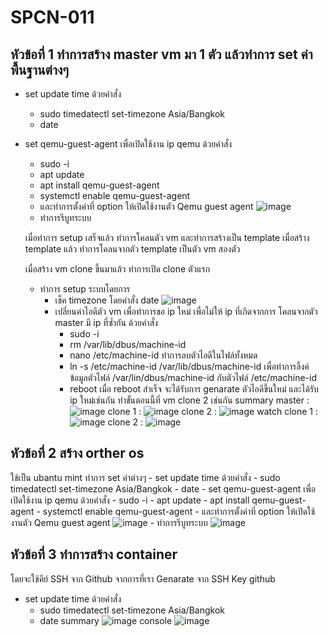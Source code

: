 # SPCN-011

## หัวข้อที่ 1 ทำการสร้าง master vm มา 1 ตัว แล้วทำการ set ค่าพื้นฐานต่างๆ
  - set update time ด้วยคำสั่ง
    - sudo timedatectl set-timezone Asia/Bangkok
    - date
  - set qemu-guest-agent เพื่อเปิดใช้งาน ip qemu ด้วยคำสั่ง
    - sudo -i
    - apt update
    - apt install qemu-guest-agent
    - systemctl enable qemu-guest-agent
    - และทำการตั้งค่าที่ option ให้เปิดใช้งานตัว Qemu guest agent
      ![image](https://user-images.githubusercontent.com/116482588/205888715-80d93122-f42f-4585-96df-e5aa9a1e1b4e.png)
    - ทำการรีบูทระบบ
    
    เมื่อทำการ setup เสร็จแล้ว ทำการโคลนตัว vm และทำการสร้างเป็น template
    เมื่อสร้าง template แล้ว ทำการโคลนจากตัว template เป็นตัว vm สองตัว
    
    เมื่อสร้าง vm clone ขึ้นมาแล้ว
    ทำการเปิด clone ตัวแรก
      - ทำการ setup ระบบโดยการ 
        - เช็ค timezone โดยคำสั่ง date
          ![image](https://user-images.githubusercontent.com/116482588/205891789-877fa998-a5f4-45b5-8f28-5faf37569319.png)
        - เปลี่ยนค่าไอดีตัว vm เพื่อทำการขอ ip ใหม่ เพื่อไม่ให้ ip ที่เกิดจากการ โคลนจากตัว master มี ip ที่ซ้ำกัน ด้วยคำสั่ง
          - sudo -i
          - rm /var/lib/dbus/machine-id
          - nano /etc/machine-id ทำการลบตัวไอดีในไฟล์ทั้งหมด
          - ln -s /etc/machine-id /var/lib/dbus/machine-id เพื่อทำการลิ้งค์ข้อมูลตัวไฟล์ /var/lin/dbus/machine-id กับตัวไฟล์ /etc/machine-id
          - reboot
          เมื่อ reboot สำเร็จ จะได้รับการ genarate ตัวไอดีขึ้นใหม่ และได้รับ ip ใหม่เช่นกัน
          ทำขั้นตอนนี้ที่ vm clone 2 เช่นกัน
   summary
    master : ![image](https://user-images.githubusercontent.com/116482588/208134714-f1057616-b8ca-479b-8e53-7e2e35c15897.png)
    clone 1 : ![image](https://user-images.githubusercontent.com/116482588/208135693-d3b86681-268e-4d6d-9826-2a1de48780ce.png)
    clone 2 : ![image](https://user-images.githubusercontent.com/116482588/208135949-acc2956d-ecde-4aff-bf36-7a04c9e17636.png)
   watch
    clone 1 :
      ![image](https://user-images.githubusercontent.com/116482588/208139605-5a9e7554-7032-47bd-907e-81a88fa7c282.png)
    clone 2 :
      ![image](https://user-images.githubusercontent.com/116482588/208140725-8e718e08-7170-42e4-bac1-5229f5f5ddb5.png)
          
## หัวข้อที่ 2 สร้าง orther os 
  ใช้เป็น ubantu mint ทำการ set ค่าต่างๆ 
    - set update time ด้วยคำสั่ง
      - sudo timedatectl set-timezone Asia/Bangkok
      - date
    - set qemu-guest-agent เพื่อเปิดใช้งาน ip qemu ด้วยคำสั่ง
      - sudo -i
      - apt update
      - apt install qemu-guest-agent
      - systemctl enable qemu-guest-agent
      - และทำการตั้งค่าที่ option ให้เปิดใช้งานตัว Qemu guest agent
        ![image](https://user-images.githubusercontent.com/116482588/205888715-80d93122-f42f-4585-96df-e5aa9a1e1b4e.png)
      - ทำการรีบูทระบบ
    ![image](https://user-images.githubusercontent.com/116482588/208141316-d2a7d9e9-e26c-43a7-915b-e01b6142bbe3.png)
    
## หัวข้อที่ 3 ทำการสร้าง container 
  โดยจะใช้คีย์ SSH จาก Github จากการที่เรา Genarate จาก SSH Key github
  - set update time ด้วยคำสั่ง
    - sudo timedatectl set-timezone Asia/Bangkok
    - date
  summary 
    ![image](https://user-images.githubusercontent.com/116482588/208141432-f3725531-bc17-418d-8b92-f59102b1b070.png)
  console
    ![image](https://user-images.githubusercontent.com/116482588/208141547-0fa77d12-c4ff-412c-98a2-750ece39c714.png)




      
